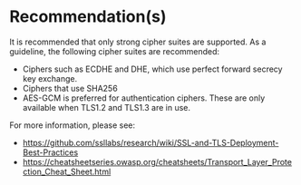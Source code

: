 # Recommendation(s)

It is recommended that only strong cipher suites are supported. As a guideline, the following cipher suites are recommended:

- Ciphers such as ECDHE and DHE, which use perfect forward secrecy key exchange.
- Ciphers that use SHA256
- AES-GCM is preferred for authentication ciphers. These are only available when TLS1.2 and TLS1.3 are in use.

For more information, please see:

- <https://github.com/ssllabs/research/wiki/SSL-and-TLS-Deployment-Best-Practices>
- <https://cheatsheetseries.owasp.org/cheatsheets/Transport_Layer_Protection_Cheat_Sheet.html>
